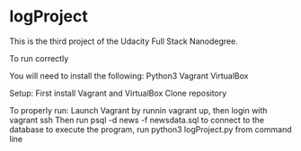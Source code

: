 # logProject
This is the third project of the Udacity Full Stack Nanodegree.

To run correctly

You will need to install the following:
Python3
Vagrant
VirtualBox

Setup:
First install Vagrant and VirtualBox
Clone repository

To properly run:
Launch Vagrant by runnin vagrant up, then login with vagrant ssh
Then run psql -d news -f newsdata.sql to connect to the database
to execute the program, run python3 logProject.py from command line
